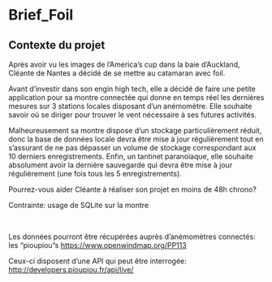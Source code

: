 # Brief_Foil


## Contexte du projet

Après avoir vu les images de l’America’s cup dans la baie d’Auckland, Cléante de Nantes a décidé de se mettre au catamaran avec foil.

Avant d’investir dans son engin high tech, elle a décidé de faire une petite application pour sa montre connectée qui donne en temps réel les dernières mesures sur 3 stations locales disposant d’un anémomètre. Elle souhaite savoir où se diriger pour trouver le vent nécessaire à ses futures activités.

Malheureusement sa montre dispose d’un stockage particulièrement réduit, donc la base de données locale devra être mise à jour régulièrement tout en s’assurant de ne pas dépasser un volume de stockage correspondant aux 10 derniers enregistrements. Enfin, un tantinet paranoïaque, elle souhaite absolument avoir la dernière sauvegarde qui devra être mise à jour régulièrement (une fois tous les 5 enregistrements).

Pourrez-vous aider Cléante à réaliser son projet en moins de 48h chrono?

Contrainte: usage de SQLite sur la montre

​

Les données pourront être récupérées auprès d’anémomètres connectés: les “pioupiou”s https://www.openwindmap.org/PP113

Ceux-ci disposent d’une API qui peut être interrogée: http://developers.pioupiou.fr/api/live/


